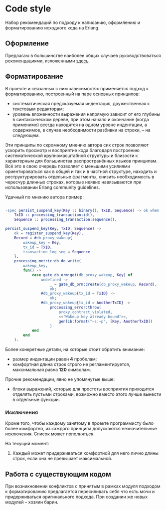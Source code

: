 # Code style

Набор рекомендаций по подходу к написанию, оформлению и форматированию исходного кода на Erlang.

## Оформление

Предлагаю в большинстве наиболее общих случаев руководствоваться рекомендациями, изложенными [здесь](https://github.com/inaka/erlang_guidelines).

## Форматирование

В проекте и связанных с ним зависимостях применяется подход к форматированию, построенный на паре основных принципов:

 - систематическая предсказуемая индентация, дружественная к текстовым редакторам;
 - уровень вложенности выражения напрямую зависит от его глубины в синтаксическом дереве, при этом начало и окончание (когда применимо) всегда находятся на одном уровне индентации, а содержимое, в случае необходимости разбивки на строки, – на следующем.

Эти принципы по скромному мнению автора сих строк позволяют ускорить просмотр и восприятие кода благодаря построению систематической крупномасштабной структуры и близости к характерным для большинства распространённых языков принципам. Всё это в свою очередь позволяет с меньшими усилиями ориентироваться как в общей и так и в частной структуре, находить и реструктурировать отдельные фрагменты, снизить необходимость в чересчур длинных строках, которые неявно навязываются при использовании Erlang community guidelines.

Удачный по мнению автора пример:

```erlang

-spec persist_suspend_key(Key :: binary(), TxID, Sequence) -> ok when
    TxID :: processing_transaction:id(),
    Sequence :: processing_transaction:sequence().

persist_suspend_key(Key, TxID, Sequence) ->
    ok = register_suspend_key(Key),
    Record = #db_proxy_wakeup{
        wakeup_key = Key,
        tx_id = TxID,
        transaction_log_seq = Sequence
    },
    processing_metric:db_do_write(
        wakeup_key,
        fun() ->
            case gate_db_orm:get(db_proxy_wakeup, Key) of
                undefined ->
                    _ = gate_db_orm:create(db_proxy_wakeup, Record),
                    ok;
                #db_proxy_wakeup{tx_id = TxID} ->
                    ok;
                #db_proxy_wakeup{tx_id = AnotherTxID} ->
                    processing_error:throw(
                        proxy_contract_violated,
                        <<"Wakeup key already bound">>,
                        genlib:format("~s:~p", [Key, AnotherTxID])
                    )
            end
        end
    ).

```

Более конкретные детали, на которые стоит обратить внимание:

 - размер индентации равен **4** пробелам;
 - комфортная длина строк строго не регламентируется, максимальная равна **120** символам.

Прочие рекомендации, явно не упомянутые выше:

 - блоки выражений, которые для простоты восприятия приходится отделять пустыми строками, возможно вместо этого лучше вынести в отдельные функции.

### Исключения

Кроме того, чтобы каждому занятому в проекте программисту было более комфортно, из каждого принципа допускаются незначительные исключения. Список может пополняться.

На текущий момент:

1. Каждый может придерживаться комфортной для него лично длины строк, если она не превышает максимальной.

## Работа с существующим кодом

При возникновении конфликтов с принятым в рамках модуля подходом к форматированию предлагается пересиливать себя что есть мочи и придерживаться оригинального подхода. При создании же новых модулей – хозяин барин.
